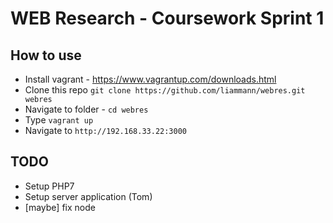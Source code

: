 # WEB Research - Coursework Sprint 1 

## How to use
- Install vagrant - https://www.vagrantup.com/downloads.html
- Clone this repo `git clone https://github.com/liammann/webres.git webres`
- Navigate to folder - `cd webres` 
- Type `vagrant up`
- Navigate to `http://192.168.33.22:3000`

## TODO 
- Setup PHP7 
- Setup server application (Tom)
- [maybe] fix node 